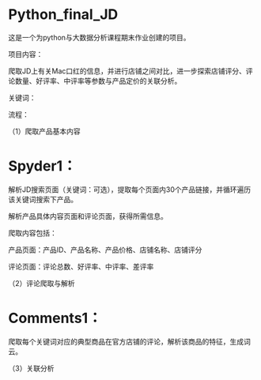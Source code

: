 # Python_final_JD

这是一个为python与大数据分析课程期末作业创建的项目。

项目内容：

爬取JD上有关Mac口红的信息，并进行店铺之间对比，进一步探索店铺评分、评论数量、好评率、中评率等参数与产品定价的关联分析。

关键词：

流程：

（1）爬取产品基本内容 

# Spyder1：

解析JD搜索页面（关键词：可选），提取每个页面内30个产品链接，并循环遍历该关键词搜索下产品。

解析产品具体内容页面和评论页面，获得所需信息。

爬取内容包括：

产品页面：产品ID、产品名称、产品价格、店铺名称、店铺评分

评论页面：评论总数、好评率、中评率、差评率


（2）评论爬取与解析

# Comments1：

爬取每个关键词对应的典型商品在官方店铺的评论，解析该商品的特征，生成词云。


（3）关联分析

